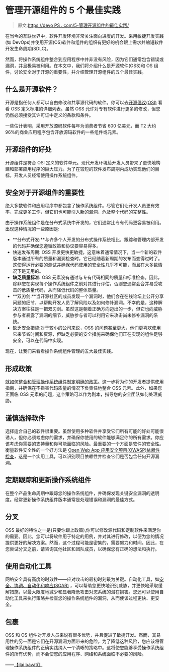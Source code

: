 # 管理开源组件的 5 个最佳实践

> 原文:[https://devo PS . com/5-管理开源组件的最佳实践/](https://devops.com/5-best-practices-for-managing-open-source-components/)

在当今的互联世界中，软件开发环境非常关注面向进度的开发。采用敏捷开发实践(如 DevOps)并使用开源(OS)软件和组件的组织有更好的机会跟上需求并缩短软件开发生命周期(SDLC)。

然而，将操作系统组件整合到应用程序中并非没有风险，因为它们通常包含错误或漏洞，并且极易被利用。在本文中，我们将介绍什么是开源软件(OSS)和 OS 组件，讨论安全对于开源的重要性，并介绍管理开源组件的五个最佳实践。

## 什么是开源软件？

开源是指任何人都可以自由修改和共享源代码的软件。你可以去[开源倡议(OSI)](https://opensource.org/osd) 看看 OSS 定义标准的详细列表。虽然 OSS 允许对专有软件进行更多的修改，但您仍然必须接受其许可证中定义的条款和条件。

一些估计表明，采用开放源码软件每年为消费者节省 600 亿美元，而 T2 大约 96%的商业应用程序包含开放源码软件的一些组件或元素。

## 开源组件的好处

开源组件是符合 OSI 定义的软件单元。现代开发环境给开发人员带来了更快地构建和部署应用程序的巨大压力。为了在较短的软件发布周期内成功实现他们的目标，开发人员经常使用操作系统组件。

## 安全对于开源组件的重要性

绝大多数软件和应用程序中都包含了操作系统组件。尽管它们让开发人员更有效率，完成更多工作，但它们也可能引入新的漏洞，危及整个代码的完整性。

由于操作系统组件是在分布式系统中开发的，它们通常比专有代码更容易被利用。出现这种情况的一些原因是:

*   **分布式开发:**与许多个人开发的分布式操作系统相比，跟踪和管理内部开发的代码并确保您遵循政策和协议要容易得多。
*   快速发布周期: OSS 开发更快更敏捷，这意味着通常情况下，当一个新的软件版本通过所有的质量和漏洞检查时，它已经随着新周期的发布而变得过时了。这使得运行必要的测试并确保代码使用的安全性几乎不可能，而且在大多数情况下是无用的。
*   **缺乏质量标准:** OSS 元素没有通过与专有代码相同的质量和标准检查。因此，除非您在实现每个操作系统组件之前对其进行评估，否则您通常会合并易受攻击的低质量代码，从而降低代码的整体质量。
*   **双刃剑:**当开源社区的成员发现一个漏洞时，他们会在在线论坛上公开分享问题的细节，以帮助开发人员了解风险以及如何修补漏洞。不幸的是，这种解决方案往往是一把双刃剑。虽然这是朝着正确方向迈出的一步，但它也向威胁参与者暴露了漏洞的细节，威胁参与者可以利用它来攻击尚未修补漏洞的系统。
*   缺乏安全措施:对于较小的公司来说，OSS 的问题甚至更大，他们更喜欢使用它来节省时间和资源，但缺乏必要的安全措施来确保他们正在实现的组件足够安全，可以在代码中实现。

现在，让我们来看看操作系统组件管理的五大最佳实践。

## **形成政策**

[就如何整合和管理操作系统组件制定明确的政策](https://www.synopsys.com/blogs/software-security/open-source-management-policy/)。这一步将为你的开发者提供使用指南，并确保在不损害代码质量的情况下负责任地整合 OSS 元素。此外，如果您正面临 OSS 元素的问题，这个策略可以作为剧本，指导您的安全团队如何处理威胁。

## **谨慎选择软件**

选择适合自己的软件很重要。虽然使用多种软件并享受它们所有可能的好处可能很诱人，但你必须考虑你的需求，并确保你使用的软件能够满足你的所有需求。你应该考虑你需要的支持量和你可能面临的风险。最重要的一个方面是软件的安全性。衡量软件安全性的一个好方法是 [Open Web App 应用安全项目(OWASP)依赖性检查](https://resources.whitesourcesoftware.com/home/owasp-dependency-check)，这是一个实用工具，可以识别项目依赖性并检查它们是否包含任何开源漏洞。

## **定期跟踪和更新操作系统组件**

在整个产品生命周期中跟踪您的操作系统组件，并确保发现关键安全漏洞的透明度。经常更新操作系统组件版本通常是处理错误和漏洞的最佳方式。

## **分叉**

OSS 最好的特性之一是(只要你跟上政策),你可以修改源代码和定制软件来满足你的需要。因此，您可以将软件用于特定的用例，并对其进行修改，以便为您的情况提供更好的解决方案。然而，这个过程可能是密集的，需要努力和时间。因此，在您尝试分叉之前，请咨询其他社区和团队成员，以确保您有正确的想法和执行。

## **使用自动化工具**

网络安全具有高度的时效性——应对攻击的最初时刻最为关键。自动化工具，如[安全、协调、自动化和响应(SOAR)](https://searchsecurity.techtarget.com/definition/SOAR) ，可以帮助您更快地识别威胁，并更快地采取缓解措施，以最大限度地减少和显著降低攻击对您系统的潜在损害。您还可以使用自动化工具来执行策略并检查您的操作系统组件的漏洞，从而使该过程更快、更安全。

## 包裹

OSS 和 OS 组件对开发人员来说有很多优势，并且促进了敏捷开发。然而，其易用性的另一面是它们在开源漏洞方面带来的危险。为了降低这种风险，您应该将管理操作系统组件的正确实践纳入一个清晰的策略中。这将使您能够享受操作系统组件的所有优势，而不会使您的应用程序、网络和系统面临不必要的风险。

——[【ilai bavati】](https://devops.com/author/ilai-bavati/)